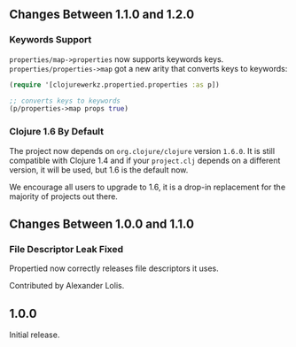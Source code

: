 ## Changes Between 1.1.0 and 1.2.0

### Keywords Support

`properties/map->properties` now supports keywords keys. `properties/properties->map` got a new
arity that converts keys to keywords:

``` clojure
(require '[clojurewerkz.propertied.properties :as p])

;; converts keys to keywords
(p/properties->map props true)
```

### Clojure 1.6 By Default

The project now depends on `org.clojure/clojure` version `1.6.0`. It is
still compatible with Clojure 1.4 and if your `project.clj` depends on
a different version, it will be used, but 1.6 is the default now.

We encourage all users to upgrade to 1.6, it is a drop-in replacement
for the majority of projects out there.

## Changes Between 1.0.0 and 1.1.0

### File Descriptor Leak Fixed

Propertied now correctly releases file descriptors it uses.

Contributed by Alexander Lolis.


## 1.0.0

Initial release.
